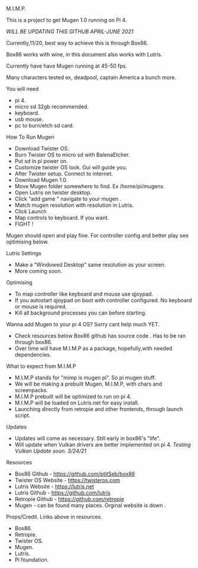 M.I.M.P.

This is a project to get Mugen 1.0 running on Pi 4.

*WILL BE UPDATING THIS GITHUB APRIL-JUNE 2021*

Currently,11/20, best way to achieve this is through Box86.

Box86 works with wine, in this document also works with Lutris.

Currently have have Mugen running at 45-50 fps. 

Many characters tested ex, deadpool, captain America a bunch more. 

You will need 
- pi 4.
- micro sd 32gb recommended.
- keyboard.
- usb mouse.
- pc to burn/etch sd card. 

How To Run Mugen 

- Download Twister OS.
- Burn Twister OS to micro sd with BalenaEtcher.
- Put sd in pi power on. 
- Customize twister OS look. Gui will guide you.
- After Twister setup. Connect to internet. 
- Download Mugen 1.0. 
- Move Mugen folder somewhere to find. Ex /home/pi/mugens
- Open Lutris on twister desktop.
- Click "add game " navigate to your mugen .
- Match mugen resolution with resolution in Lutris. 
- Click Launch
- Map controls to keyboard. If you want.
- FIGHT !

Mugen should open and play fine. 
For controller config and better play see optimising below.

Lutris Settings 
- Make a "Windowed Desktop" same resolution as your screen.
- More coming soon.

Optimising 
- To map controller like keyboard and mouse use qjoypad.
- If you autostart qjoypad on boot with controller configured. No keyboard or mouse is required.
- Kill all background processes you can before starting.

Wanna add Mugen to your pi 4 OS? Sorry cant help much YET. 
- Check resources below Box86 github has source code . Has to be ran through box86.
- Over time will have M.I.M.P as a package, hopefully,with needed dependencies.


What to expect from M.I.M.P
- M.I.M.P stands for "mimp is mugen pi". So pi mugen stuff.
- We will be making a prebuilt Mugen, M.I.M.P, with chars and screenpacks.
- M.I.M.P prebuilt will be optimized to run on pi 4.
- M.I.M.P will be loaded on Lutris.net for easy install.
- Launching directly from retropie and other frontends, through launch script.

Updates 
- Updates will come as necessary. Still early in box86's "life".
- Will update when Vulkan drivers are better implemented on pi 4.
*Testing Vulkan Update soon. 3/24/21*


Resources
- Box86 Github - https://github.com/ptitSeb/box86
- Twister OS Website - https://twisteros.com
- Lutris Website - https://lutris.net 
- Lutris Github - https://github.com/lutris
- Retropie Github - https://github.com/retropie
- Mugen - can be found many places. Orginal website is down .



Props/Credit. Links above in resources. 
- Box86.       
- Retropie.
- Twister OS.   
- Mugen.
- Lutris.       
- Pi foundation.

